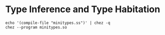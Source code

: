 # Type Inference and Type Habitation

```
echo '(compile-file "minitypes.ss")' | chez -q
chez --program minitypes.so
```

